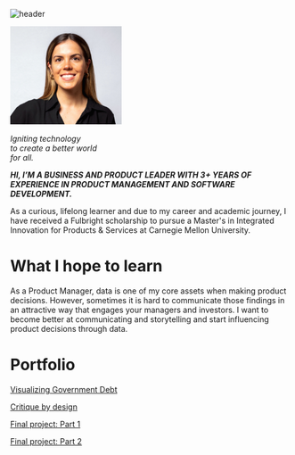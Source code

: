 ![header](https://capsule-render.vercel.app/api?type=waving&color=gradient&height=250&section=header&text=Welcome!&fontSize=90&animation=twinkling)

<img src="docs/assets/Studio Session-517-2 (2).jpg" width="200px"> 

_Igniting technology<br>
to create a better world<br>
for all._

***HI, I’M A BUSINESS AND PRODUCT LEADER WITH 3+ YEARS OF EXPERIENCE IN PRODUCT MANAGEMENT AND SOFTWARE DEVELOPMENT.***


As a curious, lifelong learner and due to my career and academic journey, I have received a Fulbright scholarship to pursue a Master's in Integrated Innovation for Products & Services at Carnegie Mellon University.



# What I hope to learn
 
As a Product Manager, data is one of my core assets when making product decisions. However, sometimes it is hard to communicate those findings in an attractive way that engages your managers and investors. I want to become better at communicating and storytelling and start influencing product decisions through data.

# Portfolio

[Visualizing Government Debt](government-debt.md)<br>

[Critique by design](critique-by-design.md)<br>

[Final project: Part 1](final_part1.md)<br>

[Final project: Part 2](final-project-part-two.md)<br>

